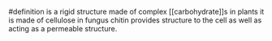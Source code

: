 #definition 
is a rigid structure made of complex [[carbohydrate]]s
in plants it is made of cellulose
in fungus chitin
provides structure to the cell as well as acting as a permeable structure.